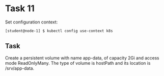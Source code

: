 # Task 11

Set configuration context:
```bash
[student@node-1] $ kubectl config use-context k8s
```

## Task
Create a persistent volume with name app-data, of capacity 2Gi and access mode ReadOnlyMany. The type of volume is hostPath and its location is /srv/app-data.